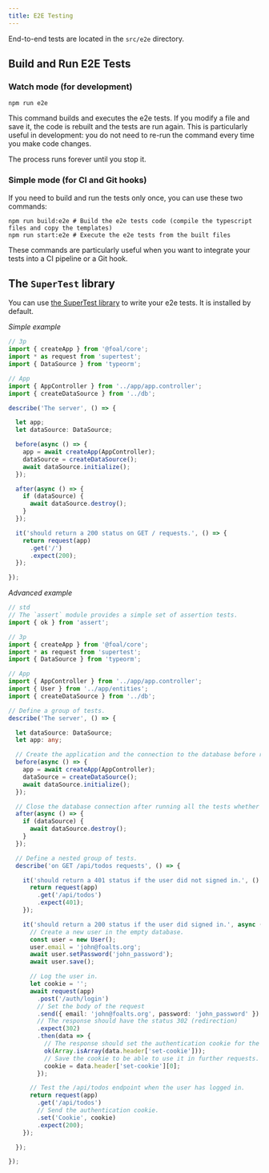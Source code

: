 ```yaml
---
title: E2E Testing
---
```



End-to-end tests are located in the `src/e2e` directory.

## Build and Run E2E Tests

### Watch mode (for development)

```
npm run e2e
```

This command builds and executes the e2e tests. If you modify a file and save it, the code is rebuilt and the tests are run again. This is particularly useful in development: you do not need to re-run the command every time you make code changes.

The process runs forever until you stop it.

### Simple mode (for CI and Git hooks)

If you need to build and run the tests only once, you can use these two commands:

```shell
npm run build:e2e # Build the e2e tests code (compile the typescript files and copy the templates)
npm run start:e2e # Execute the e2e tests from the built files
```

These commands are particularly useful when you want to integrate your tests into a CI pipeline or a Git hook.

## The `SuperTest` library

You can use [the SuperTest library](https://github.com/visionmedia/supertest) to write your e2e tests. It is installed by default.

*Simple example*
```typescript
// 3p
import { createApp } from '@foal/core';
import * as request from 'supertest';
import { DataSource } from 'typeorm';

// App
import { AppController } from '../app/app.controller';
import { createDataSource } from '../db';

describe('The server', () => {

  let app;
  let dataSource: DataSource;

  before(async () => {
    app = await createApp(AppController);
    dataSource = createDataSource();
    await dataSource.initialize();
  });

  after(async () => {
    if (dataSource) {
      await dataSource.destroy();
    }
  });

  it('should return a 200 status on GET / requests.', () => {
    return request(app)
      .get('/')
      .expect(200);
  });

});

```

*Advanced example*
```typescript
// std
// The `assert` module provides a simple set of assertion tests.
import { ok } from 'assert';

// 3p
import { createApp } from '@foal/core';
import * as request from 'supertest';
import { DataSource } from 'typeorm';

// App
import { AppController } from '../app/app.controller';
import { User } from '../app/entities';
import { createDataSource } from '../db';

// Define a group of tests.
describe('The server', () => {

  let dataSource: DataSource;
  let app: any;

  // Create the application and the connection to the database before running all the tests.
  before(async () => {
    app = await createApp(AppController);
    dataSource = createDataSource();
    await dataSource.initialize();
  });

  // Close the database connection after running all the tests whether they succeed or failed.
  after(async () => {
    if (dataSource) {
      await dataSource.destroy();
    }
  });

  // Define a nested group of tests.
  describe('on GET /api/todos requests', () => {

    it('should return a 401 status if the user did not signed in.', () => {
      return request(app)
        .get('/api/todos')
        .expect(401);
    });

    it('should return a 200 status if the user did signed in.', async () => {
      // Create a new user in the empty database.
      const user = new User();
      user.email = 'john@foalts.org';
      await user.setPassword('john_password');
      await user.save();

      // Log the user in.
      let cookie = '';
      await request(app)
        .post('/auth/login')
        // Set the body of the request
        .send({ email: 'john@foalts.org', password: 'john_password' })
        // The response should have the status 302 (redirection)
        .expect(302)
        .then(data => {
          // The response should set the authentication cookie for the next requests.
          ok(Array.isArray(data.header['set-cookie']));
          // Save the cookie to be able to use it in further requests.
          cookie = data.header['set-cookie'][0];
        });

      // Test the /api/todos endpoint when the user has logged in.
      return request(app)
        .get('/api/todos')
        // Send the authentication cookie.
        .set('Cookie', cookie)
        .expect(200);
    });

  });

});
```